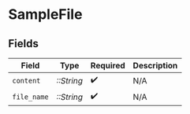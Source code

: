 # SampleFile


## Fields

| Field              | Type               | Required           | Description        |
| ------------------ | ------------------ | ------------------ | ------------------ |
| `content`          | *::String*         | :heavy_check_mark: | N/A                |
| `file_name`        | *::String*         | :heavy_check_mark: | N/A                |